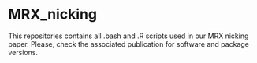 # MRX_nicking
This repositories contains all .bash and .R scripts used in our MRX nicking paper. Please, check the associated publication for software and package versions.

